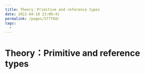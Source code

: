 ```yaml
---
title: Theory：Primitive and reference types
date: 2022-04-18 23:09:41
permalink: /pages/577f0d/
tags:
  - 
---
```

# Theory：Primitive and reference types

<div style="background-image: url(https://cdn.jsdelivr.net/gh/JimFKppt/Pictures@master/static_files/img/photo-1604147706283-d7119b5b822c);">
    <iframe :src="$withBase('/markmap/Markmap_Theory：Primitive and reference types.html')" width="100%" height="450" frameborder="0" scrolling="No" leftmargin="0" topmargin="0"></iframe>
</div>
